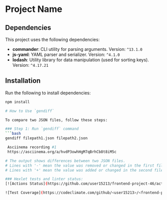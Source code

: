 # Project Name

## Dependencies

This project uses the following dependencies:

- **commander**: CLI utility for parsing arguments. Version: `^13.1.0`
- **js-yaml**: YAML parser and serializer. Version: `^4.1.0`
- **lodash**: Utility library for data manipulation (used for sorting keys). Version: `^4.17.21`

## Installation

Run the following to install dependencies:

````bash
npm install

# How to Use `gendiff`

To compare two JSON files, follow these steps:

### Step 1: Run `gendiff` command
```bash
gendiff filepath1.json filepath2.json

 Asciinema recording #1
 https://asciinema.org/a/hvdP3owhHgM7qBrhCb8t8iM5c

# The output shows differences between two JSON files.
# Lines with '-' mean the value was removed or changed in the first file.
# Lines with '+' mean the value was added or changed in the second file.

### Hexlet tests and linter status:
[![Actions Status](https://github.com/user15213/frontend-project-46/actions/workflows/hexlet-check.yml/badge.svg)](https://github.com/user15213/frontend-project-46/actions)

![Test Coverage](https://codeclimate.com/github/<user15213>/<frontend-project-46>/coverage/badge.svg)


````
